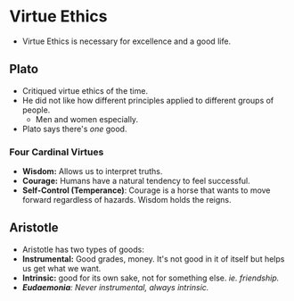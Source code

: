# Virtue Ethics

* Virtue Ethics is necessary for excellence and a good life.

## Plato

* Critiqued virtue ethics of the time.
* He did not like how different principles applied to different groups of people.
  * Men and women especially.
* Plato says there's _one_ good.

### Four Cardinal Virtues

* **Wisdom:** Allows us to interpret truths.
* **Courage:** Humans have a natural tendency to feel successful.
* **Self-Control \(Temperance\)**: Courage is a horse that wants to move forward regardless of hazards. Wisdom holds the reigns.

## Aristotle

* Aristotle has two types of goods:
* **Instrumental:** Good grades, money. It's not good in it of itself but helps us get what we want.
* **Intrinsic:** good for its own sake, not for something else. _ie. friendship._
* _**Eudaemonia**: Never instrumental, always intrinsic._

